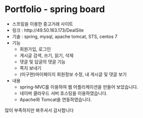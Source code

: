 # Portfolio - spring board

<ul>
  <li>스프링을 이용한 중고거래 사이트 </li>
  <li>링크 : http://49.50.163.173/DealSite</li>
  <li>기술 : spring, mysql, apache tomcat, STS, centos 7 </li>
  <li>기능
    <ul>
      <li>회원가입, 로그인</li>
      <li>게시글 검색, 쓰기, 읽기, 삭제</li>
      <li>댓글 및 답글의 댓글 기능</li>
      <li>쪽지 보내기</li>
      <li>(미구현)마이페이지 회원정보 수정, 내 게시글 및 댓글 보기</li>
    </ul>
  </li>
  <li>내용
    <ul>
      <li>spring-MVC를 이용하여 웹 어플리케이션을 만들어 보았습니다.</li> 
      <li>네이버 클라우드 서버 호스팅을 이용하였습니다. </li> 
      <li>Apache와 Tomcat을 연동하였습니다. </li>
    </ul>
  </li>
</ul>

많이 부족하지만 봐주셔서 감사합니다


